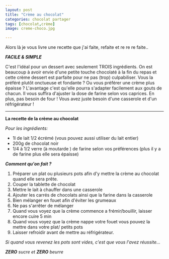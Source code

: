 ```yaml
---
layout: post
title: "Crème au chocolat"
categories: chocolat partager
tags: [chocolat,crème]
image: creme-choco.jpg

---
```


Alors là je vous livre une recette que j'ai faite, refaite et re re re faite..

***FACILE & SIMPLE***

C'est l'idéal pour un dessert avec seulement TROIS ingrédients. On est beaucoup à avoir envie d'une petite touche chocolaté à la fin du repas et cette crème dessert est parfaite pour ne pas (trop) culpabiliser. Vous la préféré plutôt onctueuse et fondante ? Ou vous préférer une crème plus épaisse ? L'avantage c'est qu'elle pourra s'adapter facilement aux gouts de chacun. II vous suffira d'ajuster la dose de farine selon vos caprices. En plus, pas besoin de four ! Vous avez juste besoin d'une casserole et d'un réfrigérateur !

---

**La recette de la crème au chocolat** 

*Pour les ingrédients:*

- 1l de lait 1/2 écrémé (vous pouvez aussi utiliser du lait entier)
- 200g de chocolat noir
- 1/4 à 1/2 verre (à moutarde ) de farine selon vos préférences (plus il y a de farine plus elle sera épaisse)

***Comment qu'on fait ?***

1. Préparer un plat ou plusieurs pots afin d'y mettre la crème au chocolat quand elle sera prête.
2. Couper la tablette de chocolat 
3. Mettre le lait à chauffer dans une casserole
4. Ajouter les carrés de chocolats ainsi que la farine dans la casserole
5. Bien mélanger en fouet afin d'éviter les grumeaux
6. Ne pas s'arrêter de mélanger
7. Quand vous voyez que la crème commence a frémir/bouillir, laisser encore cuire 5 min
8. Quand vous voyez que la crème nappe votre fouet vous pouvez la mettre dans votre plat/ petits pots
9. Laisser refroidir avant de mettre au réfrigérateur. 

*Si quand vous revenez les pots sont vides, c'est que vous l'avez réussite...*

***ZERO** sucre et **ZERO** beurre*
